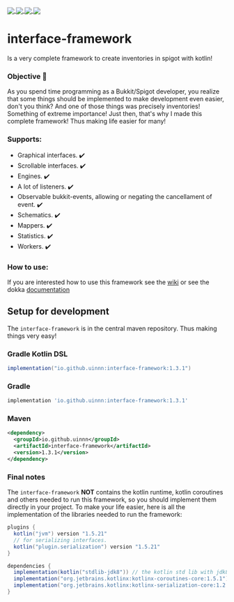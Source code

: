 <a href="https://github.com/uinnn/interface-framework">
  <img align="center" src="https://img.shields.io/static/v1?style=for-the-badge&label=author&message=uinnn&color=informational"/>
</a>
<a href="https://github.com/uinnn/interface-framework">
  <img align="center" src="https://img.shields.io/static/v1?style=for-the-badge&label=version&message=1.3.1v&color=ff69b4"/>
</a>
<a href="https://github.com/uinnn/interface-framework">
  <img align="center" src="https://img.shields.io/static/v1?style=for-the-badge&label=maven-central&message=1.3.1&color=orange"/>
</a>
<a href="https://github.com/uinnn/interface-framework">
  <img align="center" src="https://img.shields.io/static/v1?style=for-the-badge&label=license&message=MIT License&color=success"/>
</a>

# interface-framework
Is a very complete framework to create inventories in spigot with kotlin!

### Objective 📝
As you spend time programming as a Bukkit/Spigot developer, you realize that some things should be implemented to make development even easier, don't you think?
And one of those things was precisely inventories! Something of extreme importance! 
Just then, that's why I made this complete framework! Thus making life easier for many!

### Supports:
* Graphical interfaces. ✔️
* Scrollable interfaces. ✔️
* Engines. ✔️
* A lot of listeners. ✔️
* Observable bukkit-events, allowing or negating the cancellament of event. ✔️
* Schematics. ✔️
* Mappers. ✔️
* Statistics. ✔️
* Workers. ✔️

### How to use:
If you are interested how to use this framework see the [wiki](https://github.com/uinnn/interface-framework/wiki)
or see the dokka [documentation](https://uinnn.github.io/interface-framework/)

## Setup for development
The `interface-framework` is in the central maven repository. Thus making things very easy!

### Gradle Kotlin DSL
```gradle
implementation("io.github.uinnn:interface-framework:1.3.1")
```

### Gradle
```gradle
implementation 'io.github.uinnn:interface-framework:1.3.1'
```

### Maven
```xml
<dependency>
  <groupId>io.github.uinnn</groupId>
  <artifactId>interface-framework</artifactId>
  <version>1.3.1</version>
</dependency>
```

### Final notes
The `interface-framework` **NOT** contains the kotlin runtime, kotlin coroutines and others needed to run this framework,
so you should implement them directly in your project.
To make your life easier, here is all the implementation of the libraries needed to run the framework:

```gradle
plugins {
  kotlin("jvm") version "1.5.21"
  // for serializing interfaces.
  kotlin("plugin.serialization") version "1.5.21"
}

dependencies {
  implementation(kotlin("stdlib-jdk8")) // the kotlin std lib with jdk8
  implementation("org.jetbrains.kotlinx:kotlinx-coroutines-core:1.5.1") // the kotlin coroutines used by worker
  implementation("org.jetbrains.kotlinx:kotlinx-serialization-core:1.2.2") // the kotlin serialization core 1.2.2
}
```














